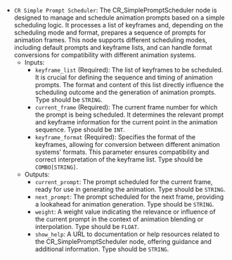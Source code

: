 - `CR Simple Prompt Scheduler`: The CR_SimplePromptScheduler node is designed to manage and schedule animation prompts based on a simple scheduling logic. It processes a list of keyframes and, depending on the scheduling mode and format, prepares a sequence of prompts for animation frames. This node supports different scheduling modes, including default prompts and keyframe lists, and can handle format conversions for compatibility with different animation systems.
    - Inputs:
        - `keyframe_list` (Required): The list of keyframes to be scheduled. It is crucial for defining the sequence and timing of animation prompts. The format and content of this list directly influence the scheduling outcome and the generation of animation prompts. Type should be `STRING`.
        - `current_frame` (Required): The current frame number for which the prompt is being scheduled. It determines the relevant prompt and keyframe information for the current point in the animation sequence. Type should be `INT`.
        - `keyframe_format` (Required): Specifies the format of the keyframes, allowing for conversion between different animation systems' formats. This parameter ensures compatibility and correct interpretation of the keyframe list. Type should be `COMBO[STRING]`.
    - Outputs:
        - `current_prompt`: The prompt scheduled for the current frame, ready for use in generating the animation. Type should be `STRING`.
        - `next_prompt`: The prompt scheduled for the next frame, providing a lookahead for animation generation. Type should be `STRING`.
        - `weight`: A weight value indicating the relevance or influence of the current prompt in the context of animation blending or interpolation. Type should be `FLOAT`.
        - `show_help`: A URL to documentation or help resources related to the CR_SimplePromptScheduler node, offering guidance and additional information. Type should be `STRING`.
